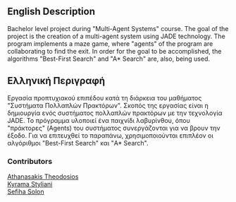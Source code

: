 ## English Description

Bachelor level project during "Multi-Agent Systems" course. The goal of the project is the creation of a multi-agent system using JADE technology. The program implements a maze game, where "agents" of the program are collaborating to find the exit. In order for the goal to be accomplished, the algorithms "Best-First Search" and "A* Search" are, also, being used.

## Ελληνική Περιγραφή

Εργασία προπτυχιακού επιπέδου κατά τη διάρκεια του μαθήματος "Συστήματα Πολλαπλών Πρακτόρων". Σκοπός της εργασίας είναι η δημιουργία ενός συστήματος πολλαπλών πρακτόρων με την τεχνολογία JADE. Το πρόγραμμα υλοποιεί ένα παιχνίδι λαβυρίνθου, όπου "πράκτορες" (Agents) του συστήματος συνεργάζονται για να βρουν την έξοδο. Για να επιτευχθεί το παραπάνω, χρησιμοποιούνται επιπλέον οι αλγόριθμοι "Best-First Search" και "A* Search".

### Contributors

[Athanasakis Theodosios](https://theathral.github.io)\
[Kyrama Styliani](https://github.com/KyraStyl)\
[Sefiha Solon](https://github.com/sseficha)
